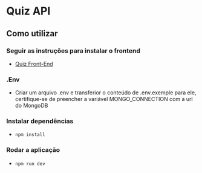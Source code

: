 # Quiz API

## Como utilizar

### Seguir as instruções para instalar o frontend
- [Quiz Front-End](https://github.com/VetVictor33/quiz-frontend)

### .Env
- Criar um arquivo .env e transferior o conteúdo de .env.exemple para ele, certifique-se de preencher a variável MONGO_CONNECTION com a url do MongoDB

### Instalar dependências
- `npm install`

### Rodar a aplicação
- `npm run dev`
